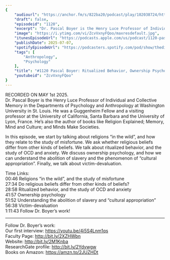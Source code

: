 ```yaml
---
{
	"audiourl": "https://anchor.fm/s/822ba20/podcast/play/102038724/https%3A%2F%2Fd3ctxlq1ktw2nl.cloudfront.net%2Fstaging%2F2025-4-1%2F0f32cf73-0cd8-47a2-68dd-fb229aa5b304.m4a",
	"draft": false,
	"episodeid": "1120",
	"excerpt": "Dr. Pascal Boyer is the Henry Luce Professor of Individual and Collective Memory in the Departments of Psychology and Anthropology at Washington University in St. Louis. He was a Guggenheim Fellow and a visiting professor at the University of California, Santa Barbara and the University of Lyon, France. He’s also the author of books like Religion Explained; Memory, Mind and Culture; and Minds Make Societies.",
	"image": "https://i.ytimg.com/vi/ZcvVxnyFQoo/maxresdefault.jpg",
	"itunesEpisodeUrl": "https://podcasts.apple.com/us/podcast/1120-pascal-boyer-ritualized-behavior-ownership-psychology/id1451347236?i=1000716211217&uo=4",
	"publishDate": 2025-07-07,
	"spotifyEpisodeUrl": "https://podcasters.spotify.com/pod/show/thedissenter/episodes/1120-Pascal-Boyer-Ritualized-Behavior--Ownership-Psychology--and-Victim-Devaluation-e328fo4",
	"tags": [
		"Anthropology",
		"Psychology"
	],
	"title": "#1120 Pascal Boyer: Ritualized Behavior, Ownership Psychology, and Victim-Devaluation",
	"youtubeid": "ZcvVxnyFQoo"
}
---
```

RECORDED ON MAY 1st 2025.  
Dr. Pascal Boyer is the Henry Luce Professor of Individual and Collective Memory in the Departments of Psychology and Anthropology at Washington University in St. Louis. He was a Guggenheim Fellow and a visiting professor at the University of California, Santa Barbara and the University of Lyon, France. He’s also the author of books like Religion Explained; Memory, Mind and Culture; and Minds Make Societies.

In this episode, we start by talking about religions “in the wild”, and how they relate to the study of misfortune. We ask whether religious beliefs differ from other kinds of beliefs. We talk about ritualized behavior, and the study of OCD and anxiety. We discuss ownership psychology, and how we can understand the abolition of slavery and the phenomenon of “cultural appropriation”. Finally, we talk about victim-devaluation.

Time Links:  
<time>00:46</time> Religions “in the wild”, and the study of misfortune  
<time>27:34</time> Do religious beliefs differ from other kinds of beliefs?  
<time>28:58</time> Ritualized behavior, and the study of OCD and anxiety                               
<time>41:57</time> Ownership psychology  
<time>51:52</time> Understanding the abolition of slavery and “cultural appropriation”  
<time>56:38</time> Victim-devaluation  
<time>1:11:43</time> Follow Dr. Boyer’s work!

---

Follow Dr. Boyer’s work:  
Our first interview: https://youtu.be/4i5S4Lnm1qs  
Faculty Page: http://bit.ly/2XZHWbn  
Website: http://bit.ly/2M1Knba  
ResearchGate profile: http://bit.ly/2Ydywgw  
Books on Amazon: https://amzn.to/2JUZHDt
